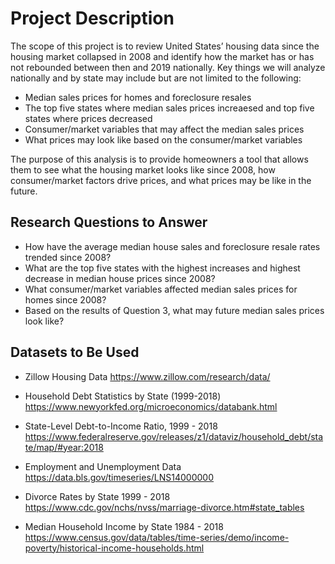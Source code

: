 # Project Description

The scope of this project is to review United States’ housing data since the housing market collapsed in 2008 and identify how the market has or has not rebounded between then and 2019 nationally. 
Key things we will analyze nationally and by state may include but are not limited to the following: 

* Median sales prices for homes and foreclosure resales
* The top five states where median sales prices increaesed and top five states where prices decreased
* Consumer/market variables that may affect the median sales prices
* What prices may look like based on the consumer/market variables 

The purpose of this analysis is to provide homeowners a tool that allows them to see what the housing market looks like since 2008, how consumer/market factors drive prices, and what prices may be like in the future. 

## Research Questions to Answer
* How have the average median house sales and foreclosure resale rates trended since 2008? 
* What are the top five states with the highest increases and highest decrease in median house prices since 2008?
* What consumer/market variables affected median sales prices for homes since 2008?
* Based on the results of Question 3, what may future median sales prices look like? 

## Datasets to Be Used
* Zillow Housing Data
  https://www.zillow.com/research/data/

* Household Debt Statistics by State (1999-2018)
  https://www.newyorkfed.org/microeconomics/databank.html

* State-Level Debt-to-Income Ratio, 1999 - 2018
  https://www.federalreserve.gov/releases/z1/dataviz/household_debt/state/map/#year:2018

* Employment and Unemployment Data
  https://data.bls.gov/timeseries/LNS14000000

* Divorce Rates by State 1999 - 2018
  https://www.cdc.gov/nchs/nvss/marriage-divorce.htm#state_tables

* Median Household Income by State 1984 - 2018
  https://www.census.gov/data/tables/time-series/demo/income-poverty/historical-income-households.html

